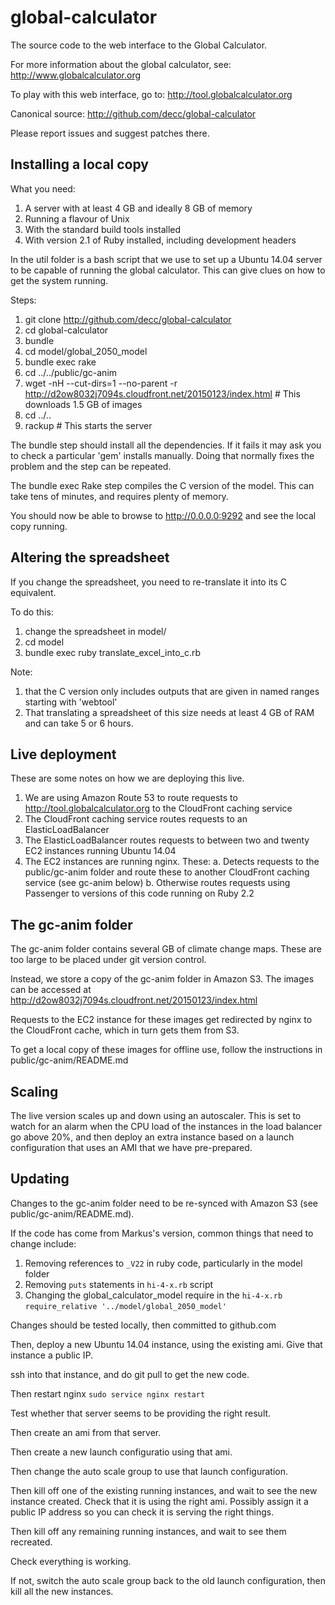 global-calculator
=================

The source code to the web interface to the Global Calculator.

For more information about the global calculator, see: http://www.globalcalculator.org

To play with this web interface, go to: http://tool.globalcalculator.org

Canonical source: http://github.com/decc/global-calculator

Please report issues and suggest patches there.

Installing a local copy
-----------------------

What you need:

1. A server with at least 4 GB and ideally 8 GB of memory
2. Running a flavour of Unix
3. With the standard build tools installed
3. With version 2.1 of Ruby installed, including development headers

In the util folder is a bash script that we use to set up a Ubuntu 14.04 server to be capable of running the global calculator.
This can give clues on how to get the system running. 

Steps:

1. git clone http://github.com/decc/global-calculator
2. cd global-calculator
3. bundle  
4. cd model/global_2050_model
5. bundle exec rake 
6. cd ../../public/gc-anim
7. wget -nH --cut-dirs=1 --no-parent -r http://d2ow8032j7094s.cloudfront.net/20150123/index.html # This downloads 1.5 GB of images 
8. cd ../..
7. rackup # This starts the server

The bundle step should install all the dependencies. If it fails it may ask you to check a particular 'gem' installs manually. Doing that normally fixes the problem and the step can be repeated.

The bundle exec Rake step compiles the C version of the model. This can take tens of minutes, and requires plenty of memory.

You should now be able to browse to http://0.0.0.0:9292 and see the local copy running.

Altering the spreadsheet
------------------------

If you change the spreadsheet, you need to re-translate it into its C equivalent. 

To do this:

1. change the spreadsheet in model/ 
2. cd model
3. bundle exec ruby translate_excel_into_c.rb

Note:

1. that the C version only includes outputs that are given in named ranges starting with 'webtool'
2. That translating a spreadsheet of this size needs at least 4 GB of RAM and can take 5 or 6 hours.

Live deployment
---------------

These are some notes on how we are deploying this live.

1. We are using Amazon Route 53 to route requests to http://tool.globalcalculator.org to the CloudFront caching service
2. The CloudFront caching service routes requests to an ElasticLoadBalancer
3. The ElasticLoadBalancer routes requests to between two and twenty EC2 instances running Ubuntu 14.04
4. The EC2 instances are running nginx. These:
  a. Detects requests to the public/gc-anim folder and route these to another CloudFront caching service (see gc-anim below)
  b. Otherwise routes requests using Passenger to versions of this code running on Ruby 2.2

The gc-anim folder
------------------

The gc-anim folder contains several GB of climate change maps. These are too large to be placed under git version control.

Instead, we store a copy of the gc-anim folder in Amazon S3. The images can be accessed at http://d2ow8032j7094s.cloudfront.net/20150123/index.html

Requests to the EC2 instance for these images get redirected by nginx to the CloudFront cache, which in turn gets them from S3.

To get a local copy of these images for offline use, follow the instructions in public/gc-anim/README.md

Scaling
-------

The live version scales up and down using an autoscaler. This is set to watch for an alarm when the CPU load of the instances in the load balancer go above 20%, and then deploy an extra instance based on a launch configuration that uses an AMI that we have pre-prepared.

Updating
--------

Changes to the gc-anim folder need to be re-synced with Amazon S3 (see public/gc-anim/README.md).

If the code has come from Markus's version, common things that need to change include:

1. Removing references to ``_V22`` in ruby code, particularly in the model folder
2. Removing ``puts`` statements in ``hi-4-x.rb`` script
2. Changing the global_calculator_model require in the ``hi-4-x.rb`` ``require_relative '../model/global_2050_model'`` 

Changes should be tested locally, then committed to github.com

Then, deploy a new Ubuntu 14.04 instance, using the existing ami. Give that instance a public IP.

ssh into that instance, and do git pull to get the new code. 

Then restart nginx ``sudo service nginx restart``

Test whether that server seems to be providing the right result.

Then create an ami from that server.

Then create a new launch configuratio using that ami.

Then change the auto scale group to use that launch configuration.

Then kill off one of the existing running instances, and wait to see the new instance created. Check that it is using the right ami. Possibly assign it a public IP address so you can check it is serving the right things.

Then kill off any remaining running instances, and wait to see them recreated.

Check everything is working.

If not, switch the auto scale group back to the old launch configuration, then kill all the new instances.




